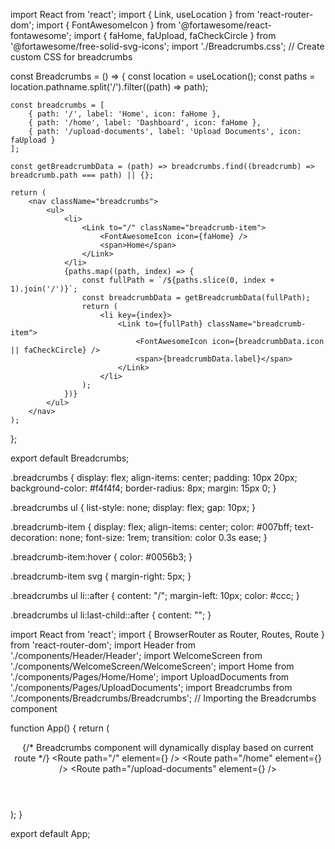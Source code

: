 import React from 'react';
import { Link, useLocation } from 'react-router-dom';
import { FontAwesomeIcon } from '@fortawesome/react-fontawesome';
import { faHome, faUpload, faCheckCircle } from '@fortawesome/free-solid-svg-icons';
import './Breadcrumbs.css'; // Create custom CSS for breadcrumbs

const Breadcrumbs = () => {
    const location = useLocation();
    const paths = location.pathname.split('/').filter((path) => path);

    const breadcrumbs = [
        { path: '/', label: 'Home', icon: faHome },
        { path: '/home', label: 'Dashboard', icon: faHome },
        { path: '/upload-documents', label: 'Upload Documents', icon: faUpload }
    ];

    const getBreadcrumbData = (path) => breadcrumbs.find((breadcrumb) => breadcrumb.path === path) || {};

    return (
        <nav className="breadcrumbs">
            <ul>
                <li>
                    <Link to="/" className="breadcrumb-item">
                        <FontAwesomeIcon icon={faHome} />
                        <span>Home</span>
                    </Link>
                </li>
                {paths.map((path, index) => {
                    const fullPath = `/${paths.slice(0, index + 1).join('/')}`;
                    const breadcrumbData = getBreadcrumbData(fullPath);
                    return (
                        <li key={index}>
                            <Link to={fullPath} className="breadcrumb-item">
                                <FontAwesomeIcon icon={breadcrumbData.icon || faCheckCircle} />
                                <span>{breadcrumbData.label}</span>
                            </Link>
                        </li>
                    );
                })}
            </ul>
        </nav>
    );
};

export default Breadcrumbs;


.breadcrumbs {
    display: flex;
    align-items: center;
    padding: 10px 20px;
    background-color: #f4f4f4;
    border-radius: 8px;
    margin: 15px 0;
}

.breadcrumbs ul {
    list-style: none;
    display: flex;
    gap: 10px;
}

.breadcrumb-item {
    display: flex;
    align-items: center;
    color: #007bff;
    text-decoration: none;
    font-size: 1rem;
    transition: color 0.3s ease;
}

.breadcrumb-item:hover {
    color: #0056b3;
}

.breadcrumb-item svg {
    margin-right: 5px;
}

.breadcrumbs ul li::after {
    content: "/";
    margin-left: 10px;
    color: #ccc;
}

.breadcrumbs ul li:last-child::after {
    content: "";
}


import React from 'react';
import { BrowserRouter as Router, Routes, Route } from 'react-router-dom';
import Header from './components/Header/Header';
import WelcomeScreen from './components/WelcomeScreen/WelcomeScreen';
import Home from './components/Pages/Home/Home';
import UploadDocuments from './components/Pages/UploadDocuments';
import Breadcrumbs from './components/Breadcrumbs/Breadcrumbs'; // Importing the Breadcrumbs component

function App() {
    return (
        <Router>
            <div className="App">
                <Header />
                {/* Breadcrumbs component will dynamically display based on current route */}
                <Breadcrumbs />
                <Routes>
                    <Route path="/" element={<WelcomeScreen />} />
                    <Route path="/home" element={<Home />} />
                    <Route path="/upload-documents" element={<UploadDocuments />} />
                </Routes>
            </div>
        </Router>
    );
}

export default App;
